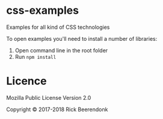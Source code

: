 # css-examples
Examples for all kind of CSS technologies

To open examples you'll need to install a number of libraries:

1. Open command line in the root folder
2. Run `npm install`

# Licence

Mozilla Public License Version 2.0

Copyright © 2017-2018 Rick Beerendonk
